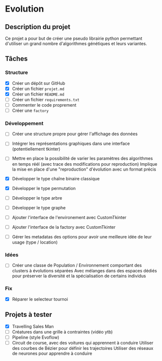# Evolution

## Description du projet

Ce projet a pour but de créer une pseudo librairie python permettant d'utiliser un grand nombre d'algorithmes génétiques et leurs variantes.

## Tâches

### Structure

- [x] Créer un dépôt sur GitHub
- [x] Créer un fichier `projet.md`
- [x] Créer un fichier `README.md`
- [ ] Créer un fichier `requirements.txt`
- [ ] Commenter le code proprement
- [ ] Créer une `factory`

### Développement

- [ ] Créer une structure propre pour gérer l'affichage des données
- [ ] Intégrer les représentations graphiques dans une interface (potentiellement tkinter)
- [ ] Mettre en place la possibilité de varier les paramètres des algorithmes en temps réél (avec trace des modifications pour reproduction)
Implique la mise en place d'une "reproduction" d'évolution avec un format précis
- [x] Développer le type chaîne binaire classique
- [x] Développer le type permutation
- [ ] Développer le type arbre
- [ ] Développer le type graphe
- [ ] Ajouter l'interface de l'environement avec CustomTkinter
- [ ] Ajouter l'interface de la factory avec CustomTkinter
- [ ] Gérer les metadatas des options pour avoir une meilleure idée de leur usage (type / location)


### Idées

- [ ] Créer une classe de Population / Environnement comportant des clusters à évolutions séparées
Avec mélanges dans des espaces dédiés pour préserver la diversité et la spécialisation de certains individus

### Fix

- [x] Réparer le selecteur tournoi

## Projets à tester

- [x] Travelling Sales Man
- [ ] Créatures dans une grille à contraintes (vidéo ytb)
- [ ] Pipeline (style Evoflow)
- [ ] Circuit de course, avec des voitures qui apprennent à conduire
Utiliser des courbes de Bézier pour définir les trajectoires
Utiliser des réseaux de neurones pour apprendre à conduire

